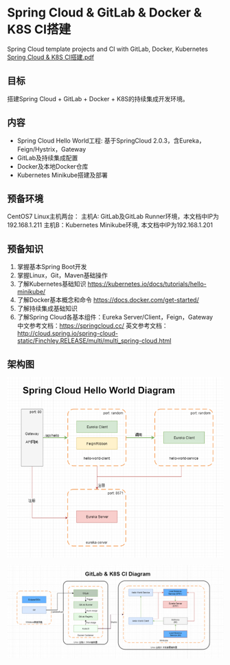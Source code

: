 # Spring Cloud & GitLab & Docker & K8S CI搭建
Spring Cloud template projects and CI with GitLab, Docker, Kubernetes
[Spring Cloud & K8S CI搭建.pdf](Spring%20Cloud%20K8S%20CI搭建.pdf)

##	目标
搭建Spring Cloud + GitLab + Docker + K8S的持续集成开发环境。

## 内容
*	Spring Cloud Hello World工程: 基于SpringCloud 2.0.3，含Eureka，Feign/Hystrix，Gateway 
*	GitLab及持续集成配置
*	Docker及本地Docker仓库
*   Kubernetes Minikube搭建及部署

## 预备环境
CentOS7 Linux主机两台：
主机A: GitLab及GitLab Runner环境，本文档中IP为192.168.1.211
主机B：Kubernetes Minikube环境, 本文档中IP为192.168.1.201

##	预备知识
1. 掌握基本Spring Boot开发
2. 掌握Linux，Git，Maven基础操作
3. 了解Kubernetes基础知识
https://kubernetes.io/docs/tutorials/hello-minikube/
4. 了解Docker基本概念和命令
https://docs.docker.com/get-started/ 
5. 了解持续集成基础知识
6. 了解Spring Cloud各基本组件：Eureka Server/Client，Feign，Gateway   
中文参考文档：https://springcloud.cc/ 
英文参考文档：http://cloud.spring.io/spring-cloud-static/Finchley.RELEASE/multi/multi_spring-cloud.html 

## 架构图

![Spring Cloud Hello World Template](diagram/Spring%20Cloud%20Hello%20World%20Diagram.png)

![CI DIagram](diagram/GitLab%26K8S%20CI%20Diagram.png)
